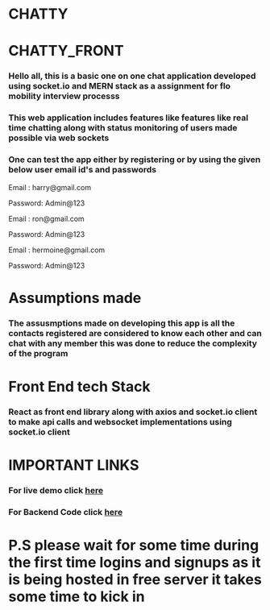 # CHATTY
# CHATTY_FRONT



<h3>Hello all, this is a basic one on one chat application developed using socket.io and MERN stack as a assignment for flo mobility interview processs </h3>

<h3> This web application includes features like features like real time chatting along with status monitoring of users made possible via web sockets </h3>

<h3>One can test the app either by registering or by using the given below user email id's and passwords </h3>

<p>Email : harry@gmail.com</p>
<p>Password: Admin@123</p> 
<p>Email : ron@gmail.com</p>
<p>Password: Admin@123</p> 
<p>Email : hermoine@gmail.com</p>
<p>Password: Admin@123</p> 

<h1>Assumptions made</h1>
<h3> The assusmptions made on developing this app is all the contacts registered are considered to know each other and can chat with any
member this was done to reduce the complexity of the program</h3>

<h1>Front End tech Stack</h1>
<h3> React as front end library along with axios and socket.io client to make api calls and websocket implementations using socket.io client</h3>

# IMPORTANT LINKS

<h3> For live demo click <a href="https://meek-platypus-30bf1a.netlify.app/"> here </a> </h3>
<h3> For Backend Code click <a href="https://github.com/deekshith03/CHATTY_BACK"> here </a> </h3>

# P.S please wait for some time during the first time logins and signups as it is being hosted in free server it takes some time to kick in
